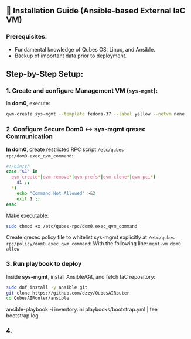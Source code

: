 ## 🔧 Installation Guide (Ansible-based External IaC VM)

### Prerequisites:
- Fundamental knowledge of Qubes OS, Linux, and Ansible.
- Backup of important data prior to deployment.

## Step-by-Step Setup:

### 1. Create and configure Management VM (`sys-mgmt`):

In **dom0**, execute:
```bash
qvm-create sys-mgmt --template fedora-37 --label yellow --netvm none
```

### 2. Configure Secure Dom0 ↔ sys-mgmt qrexec Communication  

**In dom0**, create restricted RPC script `/etc/qubes-rpc/dom0.exec_qvm_command`:
```bash
#!/bin/sh
case "$1" in
  qvm-create*|qvm-remove*|qvm-prefs*|qvm-clone*|qvm-pci*)
    $1 ;;
  *)
    echo "Command Not Allowed" >&2
    exit 1 ;;
esac
```

Make executable:
```bash
sudo chmod +x /etc/qubes-rpc/dom0.exec_qvm_command
```

Create qrexec policy file to whitelist sys-mgmt explicitly at `/etc/qubes-rpc/policy/dom0.exec_qvm_command`:
With the following line: 
```mgmt-vm dom0 allow```

### 3. Run playbook to deploy 

Inside **sys-mgmt**, install Ansible/Git, and fetch IaC repository:
```bash
sudo dnf install -y ansible git
git clone https://github.com/dzzy/QubesAIRouter
cd QubesAIRouter/ansible
```
ansible-playbook -i inventory.ini playbooks/bootstrap.yml | tee bootstrap.log

### 4. 